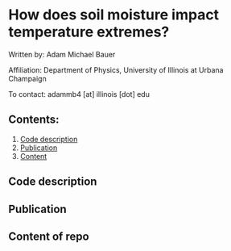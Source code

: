 # How does soil moisture impact temperature extremes?

Written by: Adam Michael Bauer

Affiliation: Department of Physics, University of Illinois at Urbana Champaign

To contact: adammb4 [at] illinois [dot] edu

## Contents:
1. [Code description](#codedes)
2. [Publication](#pubs)
3. [Content](#content)

## Code description <a name=“#codedes”></a>


## Publication <a name=“pubs”></a>

## Content of repo <a name=“content”></a>
